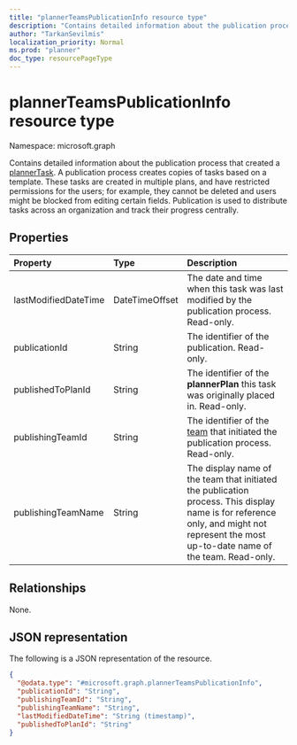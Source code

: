 ```yaml
---
title: "plannerTeamsPublicationInfo resource type"
description: "Contains detailed information about the publication process that created a plannerTask."
author: "TarkanSevilmis"
localization_priority: Normal
ms.prod: "planner"
doc_type: resourcePageType
---
```


# plannerTeamsPublicationInfo resource type

Namespace: microsoft.graph

Contains detailed information about the publication process that created a [plannerTask](plannertask.md). A publication process creates copies of tasks based on a template. These tasks are created in multiple plans, and have restricted permissions for the users; for example, they cannot be deleted and users might be blocked from editing certain fields. Publication is used to distribute tasks across an organization and track their progress centrally.

## Properties
|Property|Type|Description|
|:---|:---|:---|
|lastModifiedDateTime|DateTimeOffset|The date and time when this task was last modified by the publication process. Read-only. |
|publicationId|String| The identifier of the publication. Read-only.|
|publishedToPlanId|String|The identifier of the **plannerPlan** this task was originally placed in. Read-only. |
|publishingTeamId|String| The identifier of the [team](team.md) that initiated the publication process. Read-only.|
|publishingTeamName|String|The display name of the team that initiated the publication process. This display name is for reference only, and might not represent the most up-to-date name of the team. Read-only. |

## Relationships
None.

## JSON representation
The following is a JSON representation of the resource.
<!-- {
  "blockType": "resource",
  "@odata.type": "microsoft.graph.plannerTeamsPublicationInfo"
}
-->
``` json
{
  "@odata.type": "#microsoft.graph.plannerTeamsPublicationInfo",
  "publicationId": "String",
  "publishingTeamId": "String",
  "publishingTeamName": "String",
  "lastModifiedDateTime": "String (timestamp)",
  "publishedToPlanId": "String"
}
```

